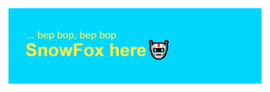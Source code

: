 <img src="https://github.com/ISnowFoxI/ISnowFoxI/blob/main/header.png" alt="banner that says Sarah hart Landolt - software developer, artist, designer">
